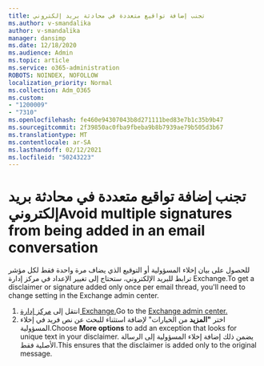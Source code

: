 ```yaml
---
title: تجنب إضافة تواقيع متعددة في محادثة بريد إلكتروني
ms.author: v-smandalika
author: v-smandalika
manager: dansimp
ms.date: 12/18/2020
ms.audience: Admin
ms.topic: article
ms.service: o365-administration
ROBOTS: NOINDEX, NOFOLLOW
localization_priority: Normal
ms.collection: Adm_O365
ms.custom:
- "1200009"
- "7310"
ms.openlocfilehash: fe460e94307043b8d271111bed83e7b1c35b9b47
ms.sourcegitcommit: 2f39850ac0fba9fbeba9b8b7939ae79b505d3b67
ms.translationtype: MT
ms.contentlocale: ar-SA
ms.lasthandoff: 02/12/2021
ms.locfileid: "50243223"
---
```

# <a name="avoid-multiple-signatures-from-being-added-in-an-email-conversation"></a><span data-ttu-id="9ed9a-102">تجنب إضافة تواقيع متعددة في محادثة بريد إلكتروني</span><span class="sxs-lookup"><span data-stu-id="9ed9a-102">Avoid multiple signatures from being added in an email conversation</span></span>

<span data-ttu-id="9ed9a-103">للحصول على بيان إخلاء المسؤولية أو التوقيع الذي يضاف مرة واحدة فقط لكل مؤشر ترابط للبريد الإلكتروني، ستحتاج إلى تغيير الإعداد في مركز إدارة Exchange.</span><span class="sxs-lookup"><span data-stu-id="9ed9a-103">To get a disclaimer or signature added only once per email thread, you'll need to change setting in the Exchange admin center.</span></span>

1. <span data-ttu-id="9ed9a-104">انتقل إلى [مركز إدارة Exchange.](https://go.microsoft.com/fwlink/p/?linkid=2059104)</span><span class="sxs-lookup"><span data-stu-id="9ed9a-104">Go to the [Exchange admin center.](https://go.microsoft.com/fwlink/p/?linkid=2059104)</span></span>
2. <span data-ttu-id="9ed9a-105">اختر **"المزيد** من الخيارات" لإضافة استثناء للبحث عن نص فريد في إخلاء المسؤولية.</span><span class="sxs-lookup"><span data-stu-id="9ed9a-105">Choose **More options** to add an exception that looks for unique text in your disclaimer.</span></span> <span data-ttu-id="9ed9a-106">يضمن ذلك إضافة إخلاء المسؤولية إلى الرسالة الأصلية فقط.</span><span class="sxs-lookup"><span data-stu-id="9ed9a-106">This ensures that the disclaimer is added only to the original message.</span></span>


